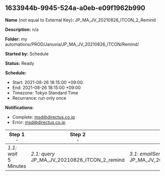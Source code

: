 ## 1633944b-9945-524a-a0eb-e09f1962b990

**Name** (not equal to External Key)**:** JP_MA_JV_20210826_ITCON_2_Remind

**Description:** n/a

**Folder:** my automations/PROD/Januvia/JP_MA_JV_20210826_ITCON/Remind/

**Started by:** Schedule

**Status:** Ready

**Schedule:**

* Start: 2021-08-26 18:15:00 +09:00
* End: 2021-08-26 18:15:00 +09:00
* Timezone: Tokyo Standard Time
* Recurrance: run only once

**Notifications:**

* Complete: msd@directus.co.jp
* Error: msd@directus.co.jp

| Step 1<br>_<small>-</small>_ | Step 2<br>_<small>-</small>_ | Step 3<br>_<small>-</small>_ |
| --- | --- | --- |
| _1.1: wait_<br>5 Minutes | _2.1: query_<br>JP_MA_JV_20210826_ITCON_2_remind | _3.1: emailSend_<br>JP_MA_JV_20210826_ITCON_2_remind |
